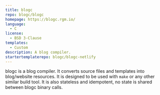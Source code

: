 ```yaml
---
title: blogc
repo: blogc/blogc
homepage: https://blogc.rgm.io/
language:
  - C
license:
  - BSD 3-Clause
templates:
  - Custom
description: A blog compiler.
startertemplaterepo: blogc/blogc-netlify
---
```


blogc is a blog compiler. It converts source files and templates into blog/website resources. It is designed to be used with ``make`` or any other similar build tool. It is also stateless and idempotent, no state is shared between blogc binary calls.
